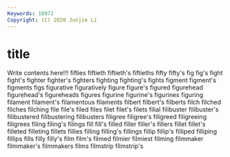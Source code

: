 ```yaml
---
Keywords: 18972
Copyright: (C) 2020 Junjie Li
---
```


# title

Write contents here!!!
fifties 
fiftieth
fiftieth's 
fiftieths 
fifty 
fifty's 
fig 
fig's 
fight 
fight's 
fighter 
fighter's
fighters 
fighting 
fighting's 
fights 
figment 
figment's 
figments 
figs 
figurative 
figuratively
figure 
figure's 
figured 
figurehead 
figurehead's 
figureheads 
figures 
figurine 
figurine's 
figurines
figuring 
filament 
filament's 
filamentous 
filaments 
filbert 
filbert's 
filberts 
filch 
filched
filches 
filching 
file 
file's 
filed 
files 
filet 
filet's 
filets 
filial
filibuster 
filibuster's 
filibustered 
filibustering 
filibusters 
filigree 
filigree's 
filigreed 
filigreeing 
filigrees
filing 
filing's 
filings 
fill 
fill's 
filled 
filler 
filler's 
fillers 
fillet
fillet's 
filleted 
filleting 
fillets 
fillies 
filling 
filling's 
fillings 
fillip 
fillip's
filliped 
filliping 
fillips 
fills 
filly 
filly's 
film 
film's 
filmed 
filmier
filmiest 
filming 
filmmaker 
filmmaker's 
filmmakers 
films 
filmstrip 
filmstrip's 
